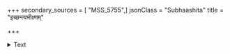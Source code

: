 +++
secondary_sources = [ "MSS_5755",]
jsonClass = "Subhaashita"
title = "इच्छन्त्यभीक्ष्णम्"

+++

<details><summary>Text</summary>

इच्छन्त्यभीक्ष्णं क्षयमात्मनोऽपि न ज्ञातयस् तुल्यकुलस्य लक्ष्मीम्।  
नमन्ति शत्रून् न च बन्धुवृद्धिं संतप्यमानैर्हृदयैः सहन्ते॥
</details>
